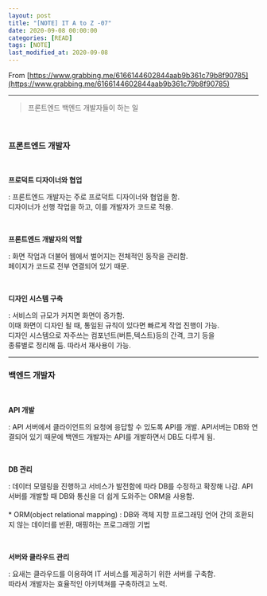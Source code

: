 ```yaml
---
layout: post
title: "[NOTE] IT A to Z -07"
date: 2020-09-08 00:00:00
categories: [READ]
tags: [NOTE]
last_modified_at: 2020-09-08
---
```


From [https://www.grabbing.me/6166144602844aab9b361c79b8f90785](https://www.grabbing.me/6166144602844aab9b361c79b8f90785)

---

> 프론트엔드 백엔드 개발자들이 하는 일

<br>

### 프론트엔드 개발자

<br>

__프로덕트 디자이너와 협업__
<p>
: 프론트엔드 개발자는 주로 프로덕트 디자이너와 협업을 함.
<br>디자이너가 선행 작업을 하고, 이를 개발자가 코드로 적용.
</p>

<br>

__프론트엔드 개발자의 역할__
<p>
: 화면 작업과 더불어 웹에서 벌어지는 전체적인 동작을 관리함.
<br>페이지가 코드로 전부 연결되어 있기 때문.
</p>

<br>

__디자인 시스템 구축__
<p>
: 서비스의 규모가 커지면 화면이 증가함.
<br>이때 화면이 디자인 될 때, 통일된 규칙이 있다면 빠르게 작업 진행이 가능.
<br>디자인 시스템으로 자주쓰는 컴포넌트(버튼,텍스트)등의 간격, 크기 등을
<br>종류별로 정리해 둠. 따라서 재사용이 가능.
</p>

---

### 백엔드 개발자

<br>

__API 개발__
<p>
: API 서버에서 클라이언트의 요청에 응답할 수 있도록 API를 개발.
API서버는 DB와 연결되어 있기 때문에 백엔드 개발자는 API를 개발하면서 DB도 다루게 됨.
</p>

<br>

__DB 관리__
<p>
: 데이터 모델링을 진행하고 서비스가 발전함에 따라 DB를 수정하고 확장해 나감.
API서버를 개발할 때 DB와 통신을 더 쉽게 도와주는 ORM을 사용함.
<br>
<br>* ORM(object relational mapping) : DB와 객체 지향 프로그래밍 언어 간의 호환되지 않는 데이터를 반환, 매핑하는 프로그래밍 기법
</p>

<br>

__서버와 클라우드 관리__
<p>
: 요새는 클라우드를 이용하여 IT 서비스를 제공하기 위한 서버를 구축함.
<br>따라서 개발자는 효율적인 아키텍쳐를 구축하려고 노력.
</p>


<br>
<br>



